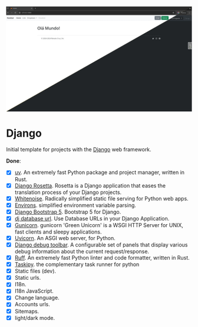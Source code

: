 ![Django web framework](docs/images/py-django.webp)

# Django

Initial template for projects with the [Django](https://www.djangoproject.com/) web framework.

**Done**:

- [x] [uv](https://github.com/astral-sh/uv). An extremely fast Python package and project manager, written in Rust.
- [x] [Django Rosetta](https://github.com/mbi/django-rosetta). Rosetta is a Django application that eases the translation process of your Django projects.
- [x] [Whitenoise](https://github.com/evansd/whitenoise). Radically simplified static file serving for Python web apps.
- [x] [Environs](https://github.com/sloria/environs). simplified environment variable parsing.
- [x] [Django Bootstrap 5](https://github.com/zostera/django-bootstrap5). Bootstrap 5 for Django.
- [x] [dj database url](https://github.com/jazzband/dj-database-url). Use Database URLs in your Django Application. 
- [x] [Gunicorn](https://github.com/benoitc/gunicorn). gunicorn 'Green Unicorn' is a WSGI HTTP Server for UNIX, fast clients and sleepy applications.
- [x] [Uvicorn](https://github.com/encode/uvicorn). An ASGI web server, for Python.
- [x] [Django debug toolbar](https://github.com/django-commons/django-debug-toolbar). A configurable set of panels that display various debug information about the current request/response.
- [x] [Ruff](https://github.com/astral-sh/ruff). An extremely fast Python linter and code formatter, written in Rust. 
- [x] [Taskipy](https://github.com/taskipy/taskipy). the complementary task runner for python 
- [x] Static files (dev).
- [x] Static urls.
- [x] I18n.
- [x] I18n JavaScript.
- [x] Change language.
- [x] Accounts urls.
- [x] Sitemaps.
- [x] light/dark mode.
